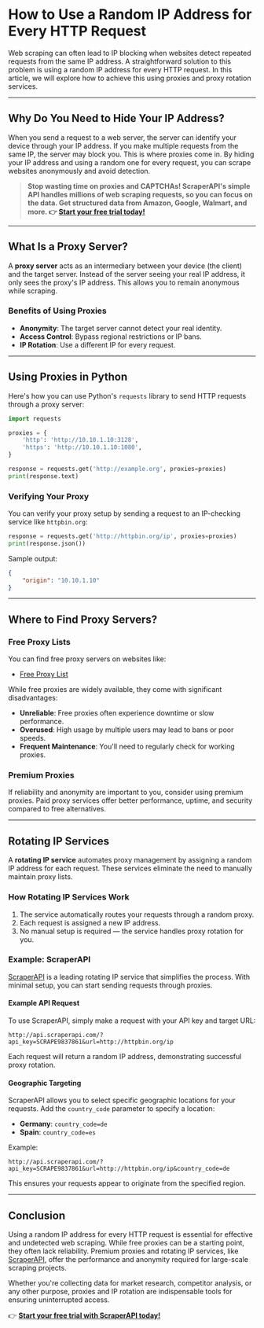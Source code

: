 
# How to Use a Random IP Address for Every HTTP Request

Web scraping can often lead to IP blocking when websites detect repeated requests from the same IP address. A straightforward solution to this problem is using a random IP address for every HTTP request. In this article, we will explore how to achieve this using proxies and proxy rotation services.

---

## Why Do You Need to Hide Your IP Address?

When you send a request to a web server, the server can identify your device through your IP address. If you make multiple requests from the same IP, the server may block you. This is where proxies come in. By hiding your IP address and using a random one for every request, you can scrape websites anonymously and avoid detection.

> **Stop wasting time on proxies and CAPTCHAs! ScraperAPI's simple API handles millions of web scraping requests, so you can focus on the data. Get structured data from Amazon, Google, Walmart, and more. 👉 [Start your free trial today!](https://bit.ly/Scraperapi)**

---

## What Is a Proxy Server?

A **proxy server** acts as an intermediary between your device (the client) and the target server. Instead of the server seeing your real IP address, it only sees the proxy's IP address. This allows you to remain anonymous while scraping.

### Benefits of Using Proxies
- **Anonymity**: The target server cannot detect your real identity.
- **Access Control**: Bypass regional restrictions or IP bans.
- **IP Rotation**: Use a different IP for every request.

---

## Using Proxies in Python

Here's how you can use Python's `requests` library to send HTTP requests through a proxy server:

```python
import requests

proxies = {
    'http': 'http://10.10.1.10:3128',
    'https': 'http://10.10.1.10:1080',
}

response = requests.get('http://example.org', proxies=proxies)
print(response.text)
```

### Verifying Your Proxy

You can verify your proxy setup by sending a request to an IP-checking service like `httpbin.org`:

```python
response = requests.get('http://httpbin.org/ip', proxies=proxies)
print(response.json())
```

Sample output:
```json
{
    "origin": "10.10.1.10"
}
```

---

## Where to Find Proxy Servers?

### Free Proxy Lists
You can find free proxy servers on websites like:
- [Free Proxy List](https://free-proxy-list.net)

While free proxies are widely available, they come with significant disadvantages:
- **Unreliable**: Free proxies often experience downtime or slow performance.
- **Overused**: High usage by multiple users may lead to bans or poor speeds.
- **Frequent Maintenance**: You'll need to regularly check for working proxies.

### Premium Proxies
If reliability and anonymity are important to you, consider using premium proxies. Paid proxy services offer better performance, uptime, and security compared to free alternatives.

---

## Rotating IP Services

A **rotating IP service** automates proxy management by assigning a random IP address for each request. These services eliminate the need to manually maintain proxy lists.

### How Rotating IP Services Work
1. The service automatically routes your requests through a random proxy.
2. Each request is assigned a new IP address.
3. No manual setup is required — the service handles proxy rotation for you.

### Example: ScraperAPI

[ScraperAPI](https://bit.ly/Scraperapi) is a leading rotating IP service that simplifies the process. With minimal setup, you can start sending requests through proxies.

#### Example API Request
To use ScraperAPI, simply make a request with your API key and target URL:
```plaintext
http://api.scraperapi.com/?api_key=SCRAPE9837861&url=http://httpbin.org/ip
```

Each request will return a random IP address, demonstrating successful proxy rotation.

#### Geographic Targeting
ScraperAPI allows you to select specific geographic locations for your requests. Add the `country_code` parameter to specify a location:
- **Germany**: `country_code=de`
- **Spain**: `country_code=es`

Example:
```plaintext
http://api.scraperapi.com/?api_key=SCRAPE9837861&url=http://httpbin.org/ip&country_code=de
```

This ensures your requests appear to originate from the specified region.

---

## Conclusion

Using a random IP address for every HTTP request is essential for effective and undetected web scraping. While free proxies can be a starting point, they often lack reliability. Premium proxies and rotating IP services, like [ScraperAPI](https://bit.ly/Scraperapi), offer the performance and anonymity required for large-scale scraping projects.

Whether you're collecting data for market research, competitor analysis, or any other purpose, proxies and IP rotation are indispensable tools for ensuring uninterrupted access.

👉 **[Start your free trial with ScraperAPI today!](https://bit.ly/Scraperapi)**
